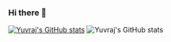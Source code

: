 ### Hi there 👋

<!--
**this-is-singh19/this-is-singh19** is a ✨ _special_ ✨ repository because its `README.md` (this file) appears on your GitHub profile.

Here are some ideas to get you started:

- 🔭 I’m currently working on ...
- 🌱 I’m currently learning ...
- 👯 I’m looking to collaborate on ...
- 🤔 I’m looking for help with ...
- 💬 Ask me about ...
- 📫 How to reach me: ...
- 😄 Pronouns: ...
- ⚡ Fun fact: ...
-->
[![Yuvraj's GitHub stats](https://github-readme-stats.vercel.app/api?username=this-is-singh19)](https://github.com/anuraghazra/github-readme-stats)
![Yuvraj's GitHub stats](https://github-readme-stats.vercel.app/api?username=this-is-singh19&count_private=true)
